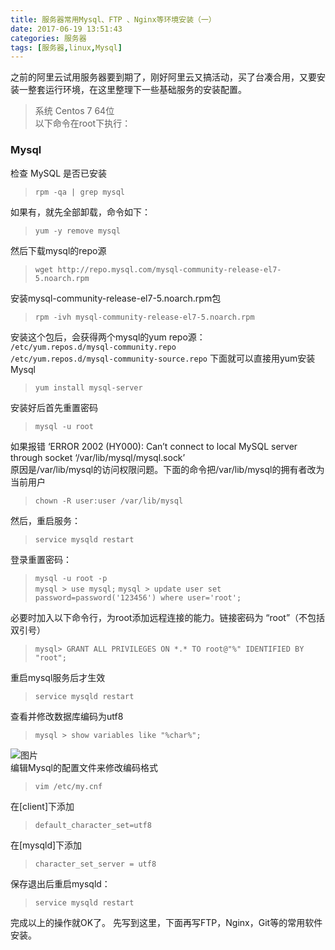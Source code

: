 ```yaml
---
title: 服务器常用Mysql、FTP 、Nginx等环境安装（一）
date: 2017-06-19 13:51:43
categories: 服务器
tags: [服务器,linux,Mysql]
---
```

之前的阿里云试用服务器要到期了，刚好阿里云又搞活动，买了台凑合用，又要安装一整套运行环境，在这里整理下一些基础服务的安装配置。
<!--more-->
> 系统 Centos 7 64位  
> 以下命令在root下执行：  

### Mysql

检查 MySQL 是否已安装  
>`rpm -qa | grep mysql`

如果有，就先全部卸载，命令如下：  
>`yum -y remove mysql`

然后下载mysql的repo源  
>`wget http://repo.mysql.com/mysql-community-release-el7-5.noarch.rpm`

安装mysql-community-release-el7-5.noarch.rpm包
>`rpm -ivh mysql-community-release-el7-5.noarch.rpm`

安装这个包后，会获得两个mysql的yum repo源：  
 `/etc/yum.repos.d/mysql-community.repo`  
`/etc/yum.repos.d/mysql-community-source.repo`
下面就可以直接用yum安装Mysql  
>`yum install mysql-server`  

安装好后首先重置密码  
>`mysql -u root`  

如果报错 ‘ERROR 2002 (HY000): Can’t connect to local MySQL server through socket ‘/var/lib/mysql/mysql.sock’  
原因是/var/lib/mysql的访问权限问题。下面的命令把/var/lib/mysql的拥有者改为当前用户

> `chown -R user:user /var/lib/mysql`

然后，重启服务：  
>`service mysqld restart`  

登录重置密码：  
>`mysql -u root -p`  
>`mysql > use mysql;`
>`mysql > update user set password=password('123456') where user='root';`

必要时加入以下命令行，为root添加远程连接的能力。链接密码为 “root”（不包括双引号）  
>`mysql> GRANT ALL PRIVILEGES ON *.* TO root@"%" IDENTIFIED BY "root";`  

重启mysql服务后才生效  

>`service mysqld restart`  

查看并修改数据库编码为utf8  
>`mysql > show variables like "%char%";`  

![图片](/upload/mysql.png)  
编辑Mysql的配置文件来修改编码格式
>`vim /etc/my.cnf`  

在[client]下添加  
>`default_character_set=utf8`  

在[mysqld]下添加  
>`character_set_server = utf8`

保存退出后重启mysqld：  
>`service mysqld restart`

完成以上的操作就OK了。
先写到这里，下面再写FTP，Nginx，Git等的常用软件安装。
